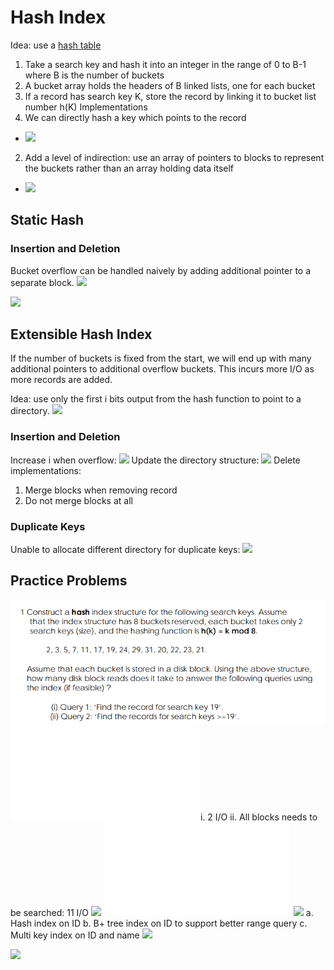 # Hash Index
Idea: use a [hash table](Notes/Hash%20Tables.md)
1. Take a search key and hash it into an integer in the range of 0 to B-1 where B is the number of buckets
2. A bucket array holds the headers of B linked lists, one for each bucket
3. If a record has search key K, store the record by linking it to bucket list number h(K)
Implementations
1. We can directly hash a key which points to the record
- ![](https://i.imgur.com/RR2MGif.png)
2. Add a level of indirection: use an array of pointers to blocks to represent the buckets rather than an array holding data itself
- ![](https://i.imgur.com/FSUVAYH.png)
## Static Hash
### Insertion and Deletion
Bucket overflow can be handled naively by adding additional pointer to a separate block.
![](https://i.imgur.com/t1kBxL9.png)

![](https://i.imgur.com/JQjULyk.png)
## Extensible Hash Index
If the number of buckets is fixed from the start, we will end up with many additional pointers to additional overflow buckets. This incurs more I/O as more records are added.

Idea: use only the first i bits output from the hash function to point to a directory.
![](https://i.imgur.com/ObdGXq8.png)
### Insertion and Deletion
Increase i when overflow:
![](https://i.imgur.com/aYHZa3R.png)
Update the directory structure:
![](https://i.imgur.com/y7xlEcb.png)
Delete implementations:
1. Merge blocks when removing record
2. Do not merge blocks at all
### Duplicate Keys
Unable to allocate different directory for duplicate keys:
![](https://i.imgur.com/u7dl7Gs.png)
## Practice Problems
![Pasted image 20220910143851](Pics/Pasted%20image%2020220910143851.png)
![400x400](Excalidraw/Drawing%202022-09-10%2014.41.50.excalidraw.md)
i. 2 I/O
ii. All blocks needs to be searched: 11 I/O
![](https://i.imgur.com/1y39vic.png)
![400x400](Excalidraw/Drawing%202022-09-10%2014.52.53.excalidraw.md)
![](https://i.imgur.com/O5QA06H.png)
a. Hash index on ID
b. B+ tree index on ID to support better range query
c. Multi key index on ID and name
![](https://i.imgur.com/lfjgONP.png)

![](https://i.imgur.com/tP2mU1d.png)

